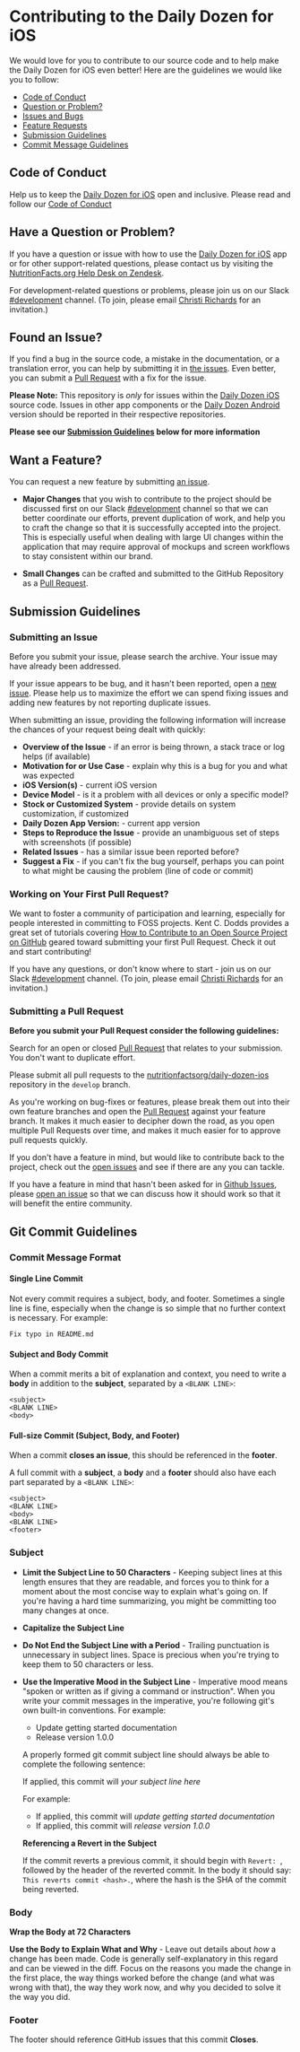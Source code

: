 Contributing to the Daily Dozen for iOS
=======================================

We would love for you to contribute to our source code and to help make the Daily Dozen for iOS even better!  Here are the guidelines we would like you to follow:

 - [Code of Conduct](#coc)
 - [Question or Problem?](#question)
 - [Issues and Bugs](#issue)
 - [Feature Requests](#feature)
 - [Submission Guidelines](#submit)
 - [Commit Message Guidelines](#commit)

<a name="coc"></a> Code of Conduct
----------------------------------

Help us to keep the [Daily Dozen for iOS][daily-dozen-ios] open and inclusive.  Please read and follow our [Code of Conduct][coc]

<a name="question"></a> Have a Question or Problem?
---------------------------------------------------

If you have a question or issue with how to use the [Daily Dozen for iOS][daily-dozen-ios] app or for other support-related questions, please contact us by visiting the [NutritionFacts.org Help Desk on Zendesk][zendesk].
 
For development-related questions or problems, please join us on our Slack [#development][slack-dev] channel. (To join, please email [Christi Richards][cremail] for an invitation.)

<a name="issue"></a> Found an Issue?
------------------------------------

If you find a bug in the source code, a mistake in the documentation, or a translation error, you can help by submitting it in [the issues][issues].  Even better, you can submit a [Pull Request][pr] with a fix for the issue.

**Please Note:** This repository is *only* for issues within the [Daily Dozen iOS][daily-dozen-ios] source code. Issues in other app components or the [Daily Dozen Android][daily-dozen-android] version should be reported in their respective repositories.

**Please see our [Submission Guidelines](#submit) below for more information**

<a name="feature"></a> Want a Feature?
--------------------------------------

You can request a new feature by submitting [an issue][issue].

* **Major Changes** that you wish to contribute to the project should be discussed first on our Slack [#development][slack-dev] channel so that we can better coordinate our efforts, prevent duplication of work, and help you to craft the change so that it is successfully accepted into the project.  This is especially useful when dealing with large UI changes within the application that may require approval of mockups and screen workflows to stay consistent within our brand.

* **Small Changes** can be crafted and submitted to the GitHub Repository as a [Pull Request][pr].

<a name="submit"></a> Submission Guidelines
-------------------------------------------

### Submitting an Issue

Before you submit your issue, please search the archive.  Your issue may have already been addressed.

If your issue appears to be bug, and it hasn't been reported, open a [new issue][issue]. Please help us to maximize the effort we can spend fixing issues and adding new features by not reporting duplicate issues.

When submitting an issue, providing the following information will increase the chances of your request being dealt with quickly:

* **Overview of the Issue** - if an error is being thrown, a stack trace or log helps (if available)
* **Motivation for or Use Case** - explain why this is a bug for you and what was expected
* **iOS Version(s)** - current iOS version
* **Device Model** - is it a problem with all devices or only a specific model?
* **Stock or Customized System** - provide details on system customization, if customized
* **Daily Dozen App Version:** - current app version
* **Steps to Reproduce the Issue** - provide an unambiguous set of steps with screenshots (if possible)
* **Related Issues** - has a similar issue been reported before?
* **Suggest a Fix** - if you can't fix the bug yourself, perhaps you can point to what might be causing the problem (line of code or commit)

### Working on Your First Pull Request?

We want to foster a community of participation and learning, especially for people interested in committing to FOSS projects. Kent C. Dodds provides a great set of tutorials covering [How to Contribute to an Open Source Project on GitHub][contribute-os] geared toward submitting your first Pull Request.  Check it out and start contributing!  

If you have any questions, or don't know where to start - join us on our Slack [#development][slack-dev] channel. (To join, please email [Christi Richards][cremail] for an invitation.)

### Submitting a Pull Request

**Before you submit your Pull Request consider the following guidelines:**

Search for an open or closed [Pull Request][pr] that relates to your submission.  You don't want to duplicate effort.

Please submit all pull requests to the [nutritionfactsorg/daily-dozen-ios][daily-dozen-ios] repository in the `develop` branch.

As you're working on bug-fixes or features, please break them out into their own feature branches and open the [Pull Request][pr] against your feature branch. It makes it much easier to decipher down the road, as you open multiple Pull Requests over time, and makes it much easier for to approve pull requests quickly.

If you don't have a feature in mind, but would like to contribute back to the project, check out the [open issues][issues] and see if there are any you can tackle.

If you have a feature in mind that hasn't been asked for in [Github Issues][issues], please [open an issue][issue] so that we can discuss how it should work so that it will benefit the entire community.

<a name="commit"></a> Git Commit Guidelines
-------------------------------------------

### Commit Message Format

#### Single Line Commit

Not every commit requires a subject, body, and footer. Sometimes a single line is fine, especially when the change is so simple that no further context is necessary. For example:

```Fix typo in README.md```

#### Subject and Body Commit

When a commit merits a bit of explanation and context, you need to write a **body** in addition to the **subject**, separated by a ```<BLANK LINE>```:

```
<subject>
<BLANK LINE>
<body>
```

#### Full-size Commit (Subject, Body, and Footer)

When a commit **closes an issue**, this should be referenced in the **footer**.

A full commit with a **subject**, a **body** and a **footer** should also have each part separated by a ```<BLANK LINE>```:

```
<subject>
<BLANK LINE>
<body>
<BLANK LINE>
<footer>
```

### Subject

* **Limit the Subject Line to 50 Characters** - Keeping subject lines at this length ensures that they are readable, and forces you to think for a moment about the most concise way to explain what's going on.  If you're having a hard time summarizing, you might be committing too many changes at once.

* **Capitalize the Subject Line**

* **Do Not End the Subject Line with a Period** - Trailing punctuation is unnecessary in subject lines. Space is precious when you're trying to keep them to 50 characters or less.

* **Use the Imperative Mood in the Subject Line** - Imperative mood means "spoken or written as if giving a command or instruction". When you write your commit messages in the imperative, you're following git's own built-in conventions. For example:

	* Update getting started documentation
	* Release version 1.0.0

	A properly formed git commit subject line should always be able to complete the following sentence:
	
	If applied, this commit will *your subject line here*
	
	For example:
	
	* If applied, this commit will *update getting started documentation*
	* If applied, this commit will *release version 1.0.0*

	**Referencing a Revert in the Subject**
	
	If the commit reverts a previous commit, it should begin with `Revert: `, followed by the header of the reverted commit. In 	the body it should say: `This reverts commit <hash>.`, where the hash is the SHA of the commit being reverted.

### Body

**Wrap the Body at 72 Characters**

**Use the Body to Explain What and Why** - Leave out details about *how* a change has been made. Code is generally self-explanatory in this regard and can be viewed in the diff. Focus on the reasons you made the change in the first place, the way things worked before the change (and what was wrong with that), the way they work now, and why you decided to solve it the way you did.

### Footer
The footer should reference GitHub issues that this commit **Closes**.

[daily-dozen-android]: https://github.com/nutritionfactsorg/daily-dozen-android "Daily Dozen for Android"
[daily-dozen-ios]: https://github.com/nutritionfactsorg/daily-dozen-ios "Daily Dozen for iOS"
[nutritionfacts.org]: http://nutritionfacts.org "NutritionFacts.org - The Latest in Nutrition Research"
[coc]: https://github.com/nutritionfactsorg/daily-dozen-ios/blob/master/CODE_OF_CONDUCT.md "Code of Conduct"
[zendesk]: http://nutritionfacts.zendesk.com "NutritionFacts.org Help Desk"
[slack-dev]: https://nutritionfacts.slack.com/messages/development/ "#Development on Slack"
[issues]: https://github.com/nutritionfactsorg/daily-dozen-ios/issues "Daily Dozen for iOS Issues"
[issue]: https://github.com/nutritionfactsorg/daily-dozen-ios/issues/new "Create an Issue"
[pr]: https://github.com/nutritionfactsorg/daily-dozen-ios/pulls "Pull Requests"
[contribute-os]: https://egghead.io/series/how-to-contribute-to-an-open-source-project-on-github "How to Contribute to an Open Source Project on GitHub"
[cremail]: mailto:christi@nutritionfacts.org?subject=Slack%20#Development%20Invitation